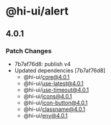# @hi-ui/alert

## 4.0.1

### Patch Changes

- 7b7af76d8: publish v4
- Updated dependencies [7b7af76d8]
  - @hi-ui/core@4.0.1
  - @hi-ui/use-latest@4.0.1
  - @hi-ui/use-timeout@4.0.1
  - @hi-ui/icons@4.0.1
  - @hi-ui/icon-button@4.0.1
  - @hi-ui/classname@4.0.1
  - @hi-ui/env@4.0.1
